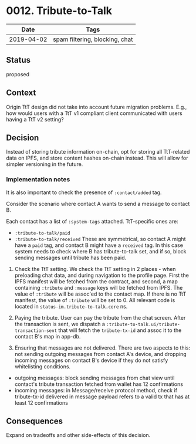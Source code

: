 # 0012. Tribute-to-Talk

| Date | Tags |
|---|---|
| 2019-04-02 | spam filtering, blocking, chat |


## Status

proposed

## Context
Origin TtT design did not take into account future migration problems. E.g., how would users with a TtT v1 compliant client communicated with users having a TtT v2 setting?

## Decision

Instead of storing tribute information on-chain, opt for storing all TtT-related data on IPFS, and store content hashes on-chain instead. This will allow for simpler versioning in the future.

### Implementation notes
It is also important to check the presence of `:contact/added` tag.

Consider the scenario where contact A wants to send a message to contact B. 

Each contact has a list of `:system-tags` attached. TtT-specific ones are:
  - `:tribute-to-talk/paid`
  - `:tribute-to-talk/received`
These are symmetrical, so contact A might have a `paid` tag, and contact B might have a `received` tag.
In this case system needs to check where B has tribute-to-talk set, and if so, block sending messages until tribute has been paid. 

1. Check the TtT setting.
We check the TtT setting in 2 places - when preloading chat data, and during navigation to the profile page. First the IPFS manifest will be fetched from the contract, and second, a map containing `:tribute` and `:message` keys will be fetched from IPFS. The value of `:tribute` will be assoc'ed to the contact map. If there is no TtT manifest, the value of `:tribute` will be set to 0. 
All relevant code is located in `status-im.tribute-to-talk.core` ns.

2. Paying the tribute.
User can pay the tribute from the chat screen. After the transaction is sent, we dispatch a `:tribute-to-talk.ui/tribute-transaction-sent` that will fetch the `tribute-tx-id` and assoc it to the contact B's map in app-db. 

3. Ensuring that messages are not delivered.
There are two aspects to this: not sending outgoing messages from contact A's device, and dropping incoming messages on contact B's device if they do not satisfy whitelisting conditions.
  - outgoing messages: block sending messages from chat view until contact's tribute transaction fetched from wallet has 12 confirmations
  - incoming messages: in Message/receive protocol method, check if tribute-tx-id delivered in message payload refers to a valid tx that has at least 12 confirmations
 
## Consequences

Expand on tradeoffs and other side-effects of this decision.
